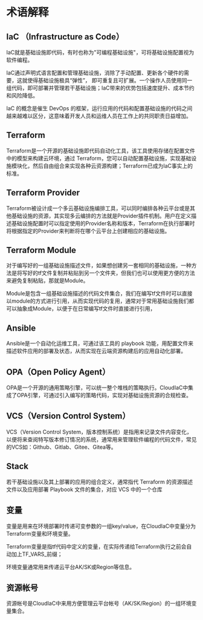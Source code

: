 # 术语解释

## IaC （Infrastructure as Code）
IaC就是基础设施即代码，有时也称为"可编程基础设施"，可将基础设施配置视为软件编程。

IaC通过声明式语言配置和管理基础设施，消除了手动配置、更新各个硬件的需要，这就使得基础设施极具“弹性”， 即可重复且可扩展。一个操作人员使用同一组代码，即可部署并管理若干基础设施；IaC带来的优势包括速度提升、成本节约和风险降低。

IaC 的概念是催生 DevOps 的框架，运行应用的代码和配置基础设施的代码之间越来越难以区分，这意味着开发人员和运维人员在工作上的共同职责日益增加。

## Terraform
Terraform是一个开源的基础设施即代码自动化工具，该工具使用存储在配置文件中的模型来构建云环境，通过 Terraform，您可以自动配置基础设施，实现基础设施模块化，然后自由组合来实现各种云资源构建；Terraform已成为IaC事实上的标准。

## Terraform Provider
Terraform被设计成一个多云基础设施编排工具，可以同时编排各种云平台或是其他基础设施的资源，其实现多云编排的方法就是Provider插件机制。用户在定义描述基础设施配置时可以指定使用的Provider名称和版本，Terraform在执行部署时将根据指定的Provider来判断将在哪个云平台上创建相应的基础设施。

## Terraform Module
对于编写好的一组基础设施描述文件，如果想创建另一套相同的基础设施，一种方法是将写好的tf文件复制并粘贴到另一个文件夹，但我们也可以使用更方便的方法来避免复制粘贴，那就是Module。

Module是包含一组基础设施描述的代码文件集合，我们在编写tf文件时可以直接以module的方式进行引用，从而实现代码的复用，通常对于常用基础设施我们都可以抽象成Module，以便于在日常编写tf文件时直接进行引用，

## Ansible
Ansible是一个自动化运维工具，可通过该工具的 playbook 功能，用配置文件来描述软件应用的部署及状态，从而实现在云端资源构建后的应用自动化部署。

## OPA（Open Policy Agent）
OPA是一个开源的通用策略引擎，可以统一整个堆栈的策略执行。CloudIaC中集成了OPA引擎，可通过引入编写的策略代码，实现对基础设施资源的合规检查。

## VCS（Version Control System）
VCS（Version Control System，版本控制系统）是指用来记录文件内容变化，以便将来查阅特写版本修订情况的系统，通常用来管理软件编程的代码文件，常见的VCS如：Github、Gitlab、Gitee、Gitea等。

## Stack
若干基础设施以及其上部署的应用的组合定义，通常指代 Terraform 的资源描述文件以及应用部署 Playbook 文件的集合，对应 VCS 中的一个仓库

## 变量
变量是用来在环境部署时传递可变参数的一组key/value，在CloudIaC中变量分为Terraform变量和环境变量。

Terraform变量是指tf代码中定义的变量，在实际传递给Terraform执行之前会自动加上TF_VARS_前缀；

环境变量通常用来传递云平台AK/SK或Region等信息。

## 资源帐号
资源帐号是CloudIaC中来用方便管理云平台帐号（AK/SK/Region）的一组环境变量集合。